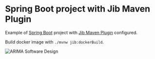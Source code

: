 # Spring Boot project with Jib Maven Plugin

Example of [Spring Boot](https://spring.io/projects/spring-boot) project with [Jib Maven Plugin](https://github.com/GoogleContainerTools/jib) configured. 

Build docker image with `./mvnw jib:dockerBuild`.

![ARIMA Software Design](https://arima.eu/arima-claim.png)
